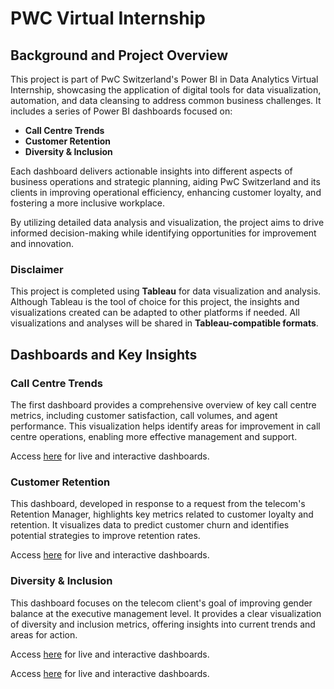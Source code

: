 # PWC Virtual Internship

## Background and Project Overview

This project is part of PwC Switzerland's Power BI in Data Analytics Virtual Internship, showcasing the application of digital tools for data visualization, automation, and data cleansing to address common business challenges. It includes a series of Power BI dashboards focused on:

- **Call Centre Trends**
- **Customer Retention**
- **Diversity & Inclusion**

Each dashboard delivers actionable insights into different aspects of business operations and strategic planning, aiding PwC Switzerland and its clients in improving operational efficiency, enhancing customer loyalty, and fostering a more inclusive workplace.

By utilizing detailed data analysis and visualization, the project aims to drive informed decision-making while identifying opportunities for improvement and innovation.

### Disclaimer
This project is completed using **Tableau** for data visualization and analysis. Although Tableau is the tool of choice for this project, the insights and visualizations created can be adapted to other platforms if needed. All visualizations and analyses will be shared in **Tableau-compatible formats**.

## Dashboards and Key Insights

### Call Centre Trends

The first dashboard provides a comprehensive overview of key call centre metrics, including customer satisfaction, call volumes, and agent performance. This visualization helps identify areas for improvement in call centre operations, enabling more effective management and support.

Access [here](https://public.tableau.com/app/profile/tiffany.hou8743/viz/CallCenterTrends_17267235969210/Dashboard1) for live and interactive dashboards.

### Customer Retention

This dashboard, developed in response to a request from the telecom's Retention Manager, highlights key metrics related to customer loyalty and retention. It visualizes data to predict customer churn and identifies potential strategies to improve retention rates.

Access [here]([https://public.tableau.com/app/profile/tiffany.hou8743/viz/CallCenterTrends_17267235969210/Dashboard1](https://public.tableau.com/app/profile/tiffany.hou8743/viz/CustomerRetentionAnalysis_17267754745280/ChurnAnalysis)) for live and interactive dashboards.

### Diversity & Inclusion

This dashboard focuses on the telecom client's goal of improving gender balance at the executive management level. It provides a clear visualization of diversity and inclusion metrics, offering insights into current trends and areas for action.

Access [here]([https://public.tableau.com/app/profile/tiffany.hou8743/viz/CallCenterTrends_17267235969210/Dashboard1](https://public.tableau.com/app/profile/tiffany.hou8743/viz/DiversityInclusion1/Dashboard1)) for live and interactive dashboards.

Access [here]([https://public.tableau.com/app/profile/tiffany.hou8743/viz/CallCenterTrends_17267235969210/Dashboard1](https://public.tableau.com/app/profile/tiffany.hou8743/viz/DiversityInclusion_17267751564930/Dashboard2)) for live and interactive dashboards.
